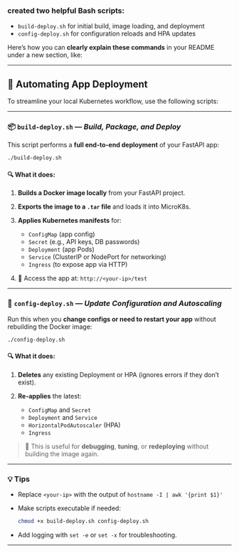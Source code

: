 ### created two helpful Bash scripts:

* `build-deploy.sh` for initial build, image loading, and deployment
* `config-deploy.sh` for configuration reloads and HPA updates

Here’s how you can **clearly explain these commands** in your README under a new section, like:

---

## 🧪 Automating App Deployment

To streamline your local Kubernetes workflow, use the following scripts:

---

### 📦 `build-deploy.sh` — *Build, Package, and Deploy*

This script performs a **full end-to-end deployment** of your FastAPI app:

```bash
./build-deploy.sh
```

#### 🔍 What it does:

1. **Builds a Docker image locally** from your FastAPI project.
2. **Exports the image to a `.tar` file** and loads it into MicroK8s.
3. **Applies Kubernetes manifests** for:

   * `ConfigMap` (app config)
   * `Secret` (e.g., API keys, DB passwords)
   * `Deployment` (app Pods)
   * `Service` (ClusterIP or NodePort for networking)
   * `Ingress` (to expose app via HTTP)
4. 🎯 Access the app at: `http://<your-ip>/test`

---

### 🔄 `config-deploy.sh` — *Update Configuration and Autoscaling*

Run this when you **change configs or need to restart your app** without rebuilding the Docker image:

```bash
./config-deploy.sh
```

#### 🔍 What it does:

1. **Deletes** any existing Deployment or HPA (ignores errors if they don’t exist).
2. **Re-applies** the latest:

   * `ConfigMap` and `Secret`
   * `Deployment` and `Service`
   * `HorizontalPodAutoscaler` (HPA)
   * `Ingress`

> 🧠 This is useful for **debugging**, **tuning**, or **redeploying** without building the image again.

---

### 💡 Tips

* Replace `<your-ip>` with the output of `hostname -I | awk '{print $1}'`
* Make scripts executable if needed:

  ```bash
  chmod +x build-deploy.sh config-deploy.sh
  ```
* Add logging with `set -e` or `set -x` for troubleshooting.

---

